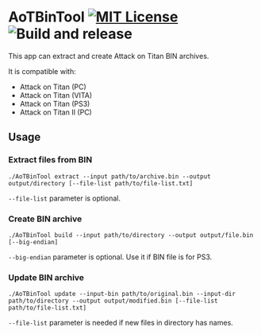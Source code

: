 # AoTBinTool [![MIT License](https://img.shields.io/badge/license-MIT-blue.svg?style=flat)](https://choosealicense.com/licenses/mit/) ![Build and release](https://github.com/kaplas80/AoTBinTool/workflows/Build%20and%20release/badge.svg)

This app can extract and create Attack on Titan BIN archives.

It is compatible with:

- Attack on Titan (PC)
- Attack on Titan (VITA)
- Attack on Titan (PS3)
- Attack on Titan II (PC)

## Usage

### Extract files from BIN

```
./AoTBinTool extract --input path/to/archive.bin --output output/directory [--file-list path/to/file-list.txt]
```

`--file-list` parameter is optional.

### Create BIN archive

```
./AoTBinTool build --input path/to/directory --output output/file.bin [--big-endian]
```

`--big-endian` parameter is optional. Use it if BIN file is for PS3.

### Update BIN archive

```
./AoTBinTool update --input-bin path/to/original.bin --input-dir path/to/directory --output output/modified.bin [--file-list path/to/file-list.txt]
```

`--file-list` parameter is needed if new files in directory has names.
